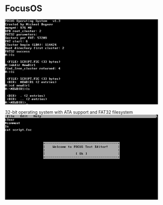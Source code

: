# FocusOS
![](https://github.com/Michael78Bugaev/Focus/blob/master/images/focus1.png)

32-bit operating system with ATA support and FAT32 filesystem
![](https://github.com/Michael78Bugaev/Focus/blob/master/images/focus2.png)